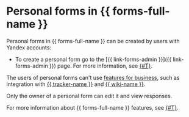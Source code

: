 # Personal forms in {{ forms-full-name }}

Personal forms in {{ forms-full-name }} can be created by users with Yandex accounts:

- To create a personal form go to the [{{ link-forms-admin }}]({{ link-forms-admin }}) page. For more information, see [{#T}](quick-guide.md).

The users of personal forms can't use [features for business](forms-for-org.md#business-features), such as integration with [{{ tracker-name }}](create-task.md) and [{{ wiki-name }}](send-wiki.md).

Only the owner of a personal form can edit it and view responses.

For more information about {{ forms-full-name }} features, see [{#T}](overview.md).